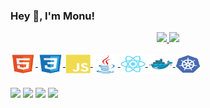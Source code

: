 ### Hey 👋, I'm Monu!
 
<div align="center">
  <a href="https://github.com/Monukumar001">
  <img height="180em" src="https://github-readme-stats.vercel.app/api?username=Monukumar001&show_icons=true&theme=dark&include_all_commits=true&count_private=true"/>
  <img height="180em" src="https://github-readme-stats.vercel.app/api/top-langs/?username=Monukumar001&layout=compact&langs_count=7&theme=dark"/>
</div>
 
  
  <div style="display: inline_block"><br>
 
  <img align="center" alt="Rafa-HTML" height="30" width="40" src="https://raw.githubusercontent.com/devicons/devicon/master/icons/html5/html5-original.svg">
  <img align="center" alt="Rafa-CSS" height="30" width="40" src="https://raw.githubusercontent.com/devicons/devicon/master/icons/css3/css3-original.svg">
   <img align="center" alt="Rafa-Js" height="30" width="40" src="https://raw.githubusercontent.com/devicons/devicon/master/icons/javascript/javascript-plain.svg">
     <img align="center" alt="java" height="30" width="40" src="https://raw.githubusercontent.com/devicons/devicon/master/icons/java/java-original.svg" />
  <img align="center" alt="Rafa-React" height="30" width="40" src="https://raw.githubusercontent.com/devicons/devicon/master/icons/react/react-original.svg">   
  <img  align="center" alt="Rafa-docker" height="30" width="40" src="https://raw.githubusercontent.com/devicons/devicon/master/icons/docker/docker-original.svg" />
 <img  align="center" alt="Rafa-docker" height="30" width="40" src="https://raw.githubusercontent.com/devicons/devicon/master/icons/kubernetes/kubernetes-plain.svg" />          
</div>
  
  
   ###
 
<div> 
  
  <a href="https://instagram.com/mannu8139" target="_blank"><img src="https://img.shields.io/badge/-Instagram-%23E4405F?style=for-the-badge&logo=instagram&logoColor=white" target="_blank"></a> 
  <a href = "mailto:monuchoudhary0193@gmail.com"><img src="https://img.shields.io/badge/-Gmail-%23333?style=for-the-badge&logo=gmail&logoColor=white" target="_blank"></a>
  <a href="https://www.linkedin.com/in/monukumar001" target="_blank"><img src="https://img.shields.io/badge/-LinkedIn-%230077B5?style=for-the-badge&logo=linkedin&logoColor=white" target="_blank"></a> 
   <a href="https://twitter.com/kumarmonu193" target="_blank"><img src="https://img.shields.io/badge/Twitter-1DA1F2?style=for-the-badge&logo=twitter&logoColor=white"  target="_blank"></a> 

</div>
 
   
